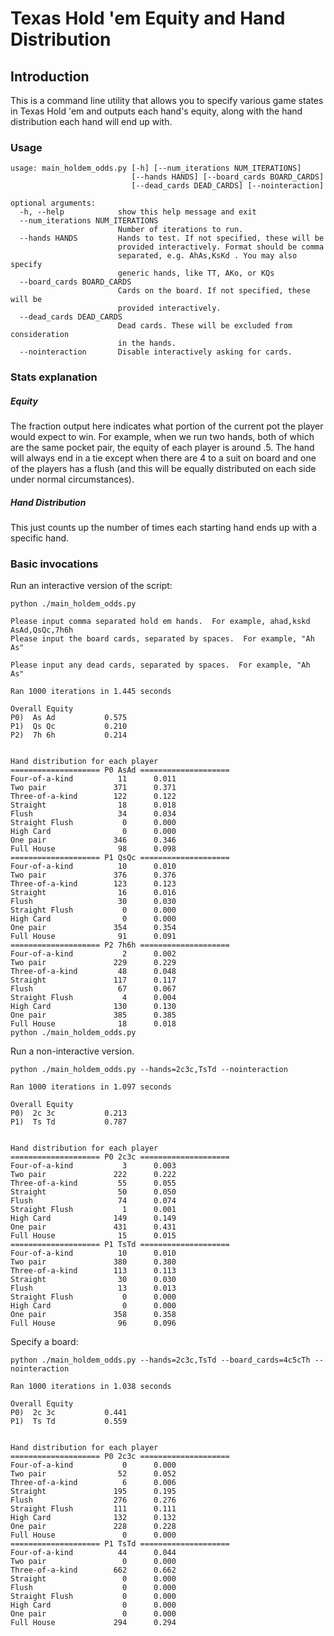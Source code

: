 # Texas Hold 'em Equity and Hand Distribution

## Introduction

This is a command line utility that allows you to specify various game states
in Texas Hold 'em and outputs each hand's equity, along with the hand
distribution each hand will end up with.

### Usage

    usage: main_holdem_odds.py [-h] [--num_iterations NUM_ITERATIONS]
                               [--hands HANDS] [--board_cards BOARD_CARDS]
                               [--dead_cards DEAD_CARDS] [--nointeraction]

    optional arguments:
      -h, --help            show this help message and exit
      --num_iterations NUM_ITERATIONS
                            Number of iterations to run.
      --hands HANDS         Hands to test. If not specified, these will be
                            provided interactively. Format should be comma
                            separated, e.g. AhAs,KsKd . You may also specify
                            generic hands, like TT, AKo, or KQs
      --board_cards BOARD_CARDS
                            Cards on the board. If not specified, these will be
                            provided interactively.
      --dead_cards DEAD_CARDS
                            Dead cards. These will be excluded from consideration
                            in the hands.
      --nointeraction       Disable interactively asking for cards.

### Stats explanation

##### Equity
The fraction output here indicates what portion of the current pot the player
would expect to win.  For example, when we run two hands, both of which are the
same pocket pair, the equity of each player is around .5.  The hand will
always end in a tie except when there are 4 to a suit on board and one of the
players has a flush (and this will be equally distributed on each side under
normal circumstances).

##### Hand Distribution
This just counts up the number of times each starting hand ends up with a
specific hand.


### Basic invocations

Run an interactive version of the script:

    python ./main_holdem_odds.py

    Please input comma separated hold em hands.  For example, ahad,kskd
    AsAd,QsQc,7h6h
    Please input the board cards, separated by spaces.  For example, "Ah As"

    Please input any dead cards, separated by spaces.  For example, "Ah As"

    Ran 1000 iterations in 1.445 seconds

    Overall Equity
    P0)  As Ad           0.575
    P1)  Qs Qc           0.210
    P2)  7h 6h           0.214


    Hand distribution for each player
    ==================== P0 AsAd ====================
    Four-of-a-kind          11      0.011
    Two pair               371      0.371
    Three-of-a-kind        122      0.122
    Straight                18      0.018
    Flush                   34      0.034
    Straight Flush           0      0.000
    High Card                0      0.000
    One pair               346      0.346
    Full House              98      0.098
    ==================== P1 QsQc ====================
    Four-of-a-kind          10      0.010
    Two pair               376      0.376
    Three-of-a-kind        123      0.123
    Straight                16      0.016
    Flush                   30      0.030
    Straight Flush           0      0.000
    High Card                0      0.000
    One pair               354      0.354
    Full House              91      0.091
    ==================== P2 7h6h ====================
    Four-of-a-kind           2      0.002
    Two pair               229      0.229
    Three-of-a-kind         48      0.048
    Straight               117      0.117
    Flush                   67      0.067
    Straight Flush           4      0.004
    High Card              130      0.130
    One pair               385      0.385
    Full House              18      0.018
    python ./main_holdem_odds.py


Run a non-interactive version.

    python ./main_holdem_odds.py --hands=2c3c,TsTd --nointeraction

    Ran 1000 iterations in 1.097 seconds

    Overall Equity
    P0)  2c 3c           0.213
    P1)  Ts Td           0.787


    Hand distribution for each player
    ==================== P0 2c3c ====================
    Four-of-a-kind           3      0.003
    Two pair               222      0.222
    Three-of-a-kind         55      0.055
    Straight                50      0.050
    Flush                   74      0.074
    Straight Flush           1      0.001
    High Card              149      0.149
    One pair               431      0.431
    Full House              15      0.015
    ==================== P1 TsTd ====================
    Four-of-a-kind          10      0.010
    Two pair               380      0.380
    Three-of-a-kind        113      0.113
    Straight                30      0.030
    Flush                   13      0.013
    Straight Flush           0      0.000
    High Card                0      0.000
    One pair               358      0.358
    Full House              96      0.096

Specify a board:

    python ./main_holdem_odds.py --hands=2c3c,TsTd --board_cards=4c5cTh --nointeraction

    Ran 1000 iterations in 1.038 seconds

    Overall Equity
    P0)  2c 3c           0.441
    P1)  Ts Td           0.559


    Hand distribution for each player
    ==================== P0 2c3c ====================
    Four-of-a-kind           0      0.000
    Two pair                52      0.052
    Three-of-a-kind          6      0.006
    Straight               195      0.195
    Flush                  276      0.276
    Straight Flush         111      0.111
    High Card              132      0.132
    One pair               228      0.228
    Full House               0      0.000
    ==================== P1 TsTd ====================
    Four-of-a-kind          44      0.044
    Two pair                 0      0.000
    Three-of-a-kind        662      0.662
    Straight                 0      0.000
    Flush                    0      0.000
    Straight Flush           0      0.000
    High Card                0      0.000
    One pair                 0      0.000
    Full House             294      0.294 
